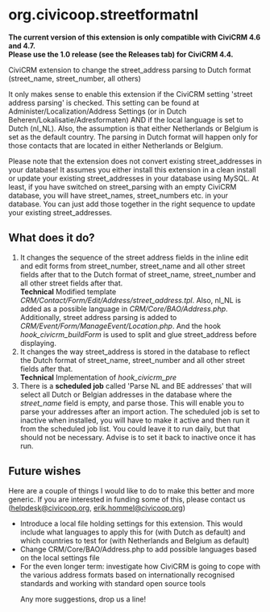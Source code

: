 org.civicoop.streetformatnl
===========================

**The current version of this extension is only compatible with CiviCRM 4.6 and 4.7.  
Please use the 1.0 release (see the Releases tab) for CiviCRM 4.4.**

CiviCRM extension to change the street_address parsing to Dutch format (street_name, street_number, all others)

It only makes sense to enable this extension if the CiviCRM setting 'street address parsing' is checked. This setting can be found at Administer/Localization/Address Settings (or in Dutch Beheren/Lokalisatie/Adresformaten) AND if the local language is set to Dutch (nl_NL).
Also, the assumption is that either Netherlands or Belgium is set as the default country. The parsing in Dutch format will happen only for those contacts that are located in either Netherlands or Belgium.

Please note that the extension does not convert existing street_addresses in your database! It assumes you either install this extension in a 
clean install or update your existing street_addresses in your database using MySQL. At least, if you have switched on street_parsing
with an empty CiviCRM database, you will have street_names, street_numbers etc. in your database. You can just add those together in 
the right sequence to update your existing street_addresses.

What does it do?
-----------------
<ol>
<li>It changes the sequence of the street address fields in the inline edit and edit forms from street_number, street_name and all other street fields after that to the Dutch format of street_name, street_number and all other street fields after that.
<br /><strong>Technical</strong>
Modified template <em>CRM/Contact/Form/Edit/Address/street_address.tpl</em>. Also, nl_NL is added as a possible language in <em>CRM/Core/BAO/Address.php</em>.
Additionally, street address parsing is added to <em>CRM/Event/Form/ManageEvent/Location.php</em>.
And the hook <em>hook_civicrm_buildForm</em> is used to split and glue street_address before displaying.
</li>

<li>It changes the way street_address is stored in the database to reflect the Dutch format of street_name, street_number and all other street fields after that.
<br /><strong>Technical</strong>
Implementation of <em>hook_civicrm_pre</em>
</li>

<li>There is a <strong>scheduled job</strong> called 'Parse NL and BE addresses' that will select all Dutch or Belgian addresses in the database where the <em>street_name</em> field is empty, and parse those. This will enable you to parse your addresses after an import action. The scheduled job is set to inactive when installed, you will have to make it active and then run it from the scheduled job list. You could leave it to run daily, but that should not be necessary. Advise is to set it back to inactive once it has run.
</li>
</ol>


Future wishes
-------------

Here are a couple of things I would like to do to make this better and more generic. If you are interested in funding some of this, please contact us (helpdesk@civicoop.org, erik.hommel@civicoop.org)
<ul>
<li>Introduce a local file holding settings for this extension. This would include what languages to apply this for (with Dutch as default) and which countries to test for (with Netherlands and Belgium as default)</li>
<li>Change CRM/Core/BAO/Address.php to add possible languages based on the local settings file</li>
<li>For the even longer term: investigate how CiviCRM is going to cope with the various address formats based on internationally recognised standards and working with standard open source tools</li>

Any more suggestions, drop us a line!
